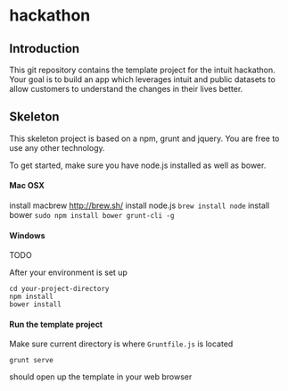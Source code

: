 # hackathon

## Introduction

This git repository contains the template project for the intuit hackathon. Your goal is to build an app which leverages intuit and public datasets to allow customers to understand the changes in their lives better.

## Skeleton

This skeleton project is based on a npm, grunt and jquery. You are free to use any other technology.

To get started, make sure you have node.js installed as well as bower. 

#### Mac OSX
install macbrew http://brew.sh/
install node.js `brew install node`
install bower `sudo npm install bower grunt-cli -g`

#### Windows
TODO


After your environment is set up

    cd your-project-directory
    npm install
    bower install

#### Run the template project

Make sure current directory is where `Gruntfile.js` is located

    grunt serve

should open up the template in your web browser